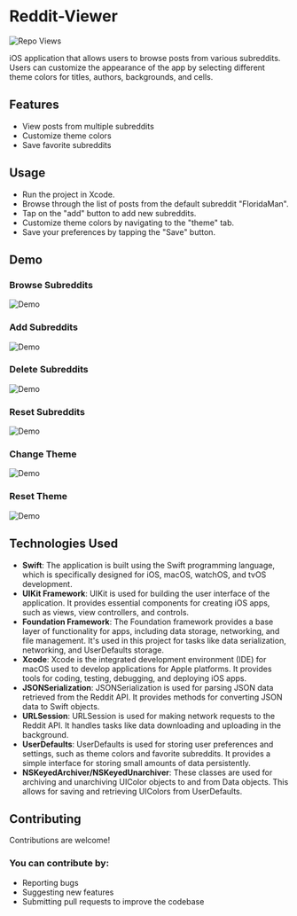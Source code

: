 # Reddit-Viewer
 <div align="left">
	
  ![Repo Views](https://visitor-badge.laobi.icu/badge?page_id=SpencerVJones/Reddit-Viewer)
</div>

iOS application that allows users to browse posts from various subreddits. Users can customize the appearance of the app by selecting different theme colors for titles, authors, backgrounds, and cells.

## Features
- View posts from multiple subreddits
- Customize theme colors
- Save favorite subreddits
  
## Usage
- Run the project in Xcode.
- Browse through the list of posts from the default subreddit "FloridaMan".
- Tap on the "add" button to add new subreddits.
- Customize theme colors by navigating to the "theme" tab.
- Save your preferences by tapping the "Save" button.
  
## Demo
### Browse Subreddits 
![Demo](home.gif)
### Add Subreddits 
![Demo](add.gif)
### Delete Subreddits 
![Demo](delete.gif)
### Reset Subreddits 
![Demo](resetSubreddits.gif)
### Change Theme
![Demo](theme.gif)
### Reset Theme 
![Demo](resetTheme.gif)

## Technologies Used
- **Swift**: The application is built using the Swift programming language, which is specifically designed for iOS, macOS, watchOS, and tvOS development.
- **UIKit Framework**: UIKit is used for building the user interface of the application. It provides essential components for creating iOS apps, such as views, view controllers, and controls.
- **Foundation Framework**: The Foundation framework provides a base layer of functionality for apps, including data storage, networking, and file management. It's used in this project for tasks like data serialization, networking, and UserDefaults storage.
- **Xcode**: Xcode is the integrated development environment (IDE) for macOS used to develop applications for Apple platforms. It provides tools for coding, testing, debugging, and deploying iOS apps.
- **JSONSerialization**: JSONSerialization is used for parsing JSON data retrieved from the Reddit API. It provides methods for converting JSON data to Swift objects.
- **URLSession**: URLSession is used for making network requests to the Reddit API. It handles tasks like data downloading and uploading in the background.
- **UserDefaults**: UserDefaults is used for storing user preferences and settings, such as theme colors and favorite subreddits. It provides a simple interface for storing small amounts of data persistently.
- **NSKeyedArchiver/NSKeyedUnarchiver**: These classes are used for archiving and unarchiving UIColor objects to and from Data objects. This allows for saving and retrieving UIColors from UserDefaults.

## Contributing 
Contributions are welcome! 

### You can contribute by:
-  Reporting bugs
-  Suggesting new features
-  Submitting pull requests to improve the codebase
